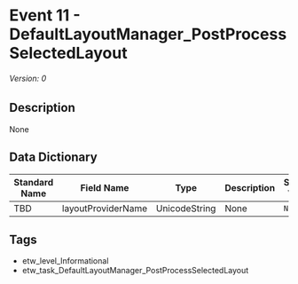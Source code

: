 # Event 11 - DefaultLayoutManager_PostProcessSelectedLayout
###### Version: 0

## Description
None

## Data Dictionary
|Standard Name|Field Name|Type|Description|Sample Value|
|---|---|---|---|---|
|TBD|layoutProviderName|UnicodeString|None|`None`|

## Tags
* etw_level_Informational
* etw_task_DefaultLayoutManager_PostProcessSelectedLayout
